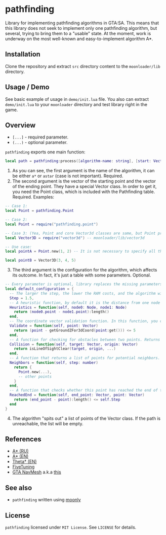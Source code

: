 # pathfinding

Library for implementing pathfinding algorithms in GTA:SA.
This means that this library does not seek to implement only one pathfinding algorithm, but several, trying to bring them to a "usable" state. At the moment, work is underway on the most well-known and easy-to-implement algorithm A*.

## Installation

Clone the repository and extract `src` directory content to the `moonloader/lib` directory.

## Usage / Demo

See basic example of usage in `demo/init.lua` file. You also can extract `demo/init.lua` to your `moonloader` directory and test library right in the game.

## Overview

* `[...]` - required parameter.
* `(...)` - optional parameter.

`pathfinding` exports one main function:

```lua
local path = pathfinding:process([algorithm-name: string], [start: Vector], [goal: Vector], (configuration: Configuration|nil))
```

1. As you can see, the first argument is the name of the algorithm, it can be either `a*` or `astar` (case is not important). Required.
2. The second argument is the vector of the starting point and the vector of the ending point. They have a special Vector class. In order to get it, you need the Point class, which is included with the Pathfinding table. Required. Examples:
```lua
-- Case 1:
local Point = pathfinding.Point

-- Case 2:
local Point = require("pathfinding.point")

-- Case 3: (Yea, Point and core Vector3d classes are same, but Point provides some utility in consturcting)
local Vector3D = require("vector3d") -- moonloader/lib/vector3d

-- Use case:
local pointA = Point.new(1, 2) -- It is not necessary to specify all the coordinates, but the order is important.

local pointB = Vector3D(3, 4, 5)
```
3. The third argument is the configuration for the algorithm, which affects its outcome. In fact, it's just a table with some parameters. Optional.
```lua
-- Every parameter is optional, library replaces the missing parameters with default parameters. 
local default_configuration = {
  -- The larger the step, the lower the RAM costs, and the algorithm will run faster, but it will be less accurate.
  Step = 1.5,
  -- A heuristic function, by default it is the distance from one node to another.
  Heuristics = function(self, node0: Node, node1: Node)
    return (node0.point - node1.point):length()
  end,
  -- The coordinate vector validation function. In this function, you can check for height differences and generally check whether this point is achievable. Used when creating a list of neighbors.
  Validate = function(self, point: Vector)
    return (point - getGroundZFor3dCoord(point:get())) <= 5
  end,
  -- A function for checking for obstacles between two points. Returns true if there are no obstacles and false if there are. Used when creating a list of neighbors.
  Collision = function(self, target: Vector, origin: Vector)
    return isLineOfSightClear(target, origin, ...)
  end,
  -- A function that returns a list of points for potential neighbors. The more points, the more accurate the path, but the higher the cost of RAM and speed. Used when creating a list of neighbors. By default there is 20+ points.
  Neighbors = function(self, step: number)
    return {
      Point.new(...),
      -- other points
    }
  end,
  -- A function that checks whether this point has reached the end of the path. By default, this is the Euclidean distance, which is less than `Step` or equal.
  ReachedEnd = function(self, end_point: Vector, point: Vector)
    return (end_point - point):length() <= self.Step
  end
}
```
4. The algorithm "spits out" a list of points of the Vector class. If the path is unreachable, the list will be empty.

## References
* [A* (RU)](https://ru.wikipedia.org/wiki/A*)
* [A* (EN)](https://en.wikipedia.org/wiki/A*_search_algorithm)
* [Theta* (EN)](https://en.wikipedia.org/wiki/Theta*)
* [FiveTuning](https://www.blast.hk/threads/182733/)
* [GTA NavMesh](https://www.blast.hk/threads/228996/) a.k.a [this](https://www.blast.hk/threads/198094/)

## See also

* `pathfinding` written using [moonly](github.com/themusaigen/moonly)

## License

`pathfinding` licensed under `MIT License`. See `LICENSE` for details.